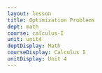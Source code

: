 ```yaml
---
layout: lesson
title: Optimization Problems
dept: math
course: calculus-I
unit: unit4
deptDisplay: Math
courseDisplay: Calculus I
unitDisplay: Unit 4
---
```


